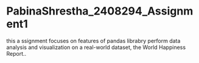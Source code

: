 # PabinaShrestha_2408294_Assignment1
this a ssignment focuses on features of pandas librabry perform data analysis and visualization on a real-world dataset, the World Happiness Report..
